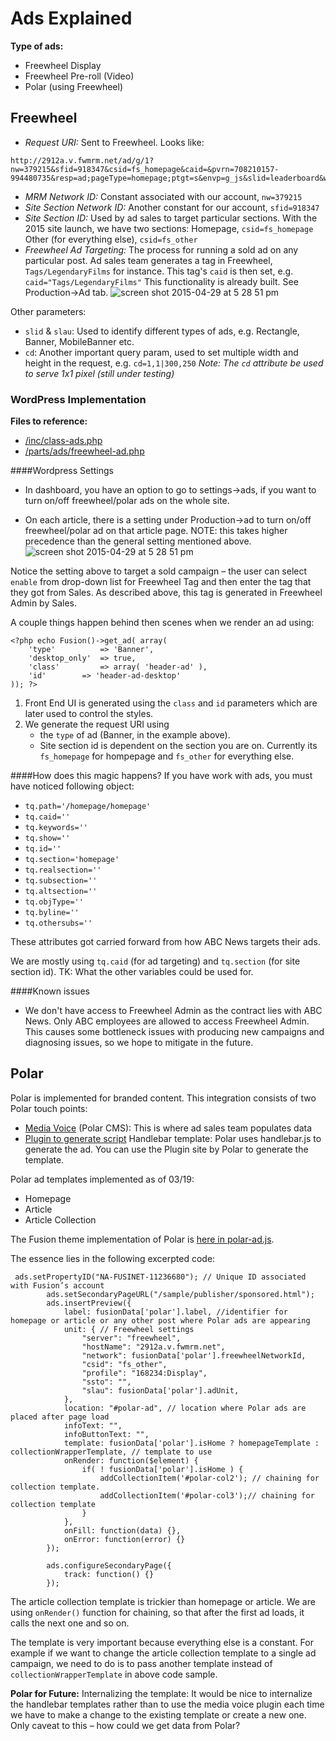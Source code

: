 # Ads Explained

**Type of ads:** 
* Freewheel Display
* Freewheel Pre-roll (Video)
* Polar (using Freewheel)

## Freewheel
* _Request URI:_ Sent to Freewheel. Looks like:
```
http://2912a.v.fwmrm.net/ad/g/1?nw=379215&sfid=918347&csid=fs_homepage&caid=&pvrn=708210157-994480735&resp=ad;pageType=homepage;ptgt=s&envp=g_js&slid=leaderboard&w=728&h=90&slau=Leaderboard%20728x90
```
* _MRM Network ID:_ Constant associated with our account, `nw=379215`
* _Site Section Network ID:_ Another constant for our account, `sfid=918347`
* _Site Section ID:_ Used by ad sales to target particular sections. With the 2015 site launch, we have two sections:
Homepage, `csid=fs_homepage`
Other (for everything else), `csid=fs_other`
* _Freewheel Ad Targeting:_ The process for running a sold ad on any particular post. Ad sales team generates a tag in Freewheel, `Tags/LegendaryFilms` for instance. This tag's `caid` is then set, e.g. `caid="Tags/LegendaryFilms"`
This functionality is already built. See Production->Ad tab. 
![screen shot 2015-04-29 at 5 28 51 pm](https://cloud.githubusercontent.com/assets/1636964/7401847/4b3614b4-ee95-11e4-961d-d2b11bc5e294.png)

Other parameters:
* `slid` & `slau`: Used to identify different types of ads, e.g. Rectangle, Banner, MobileBanner etc. 
* `cd`: Another important query param, used to set multiple width and height in the request, e.g. `cd=1,1|300,250`
_Note: The `cd` attribute be used to serve 1x1 pixel (still under testing)_


### WordPress Implementation
**Files to reference:**
* [/inc/class-ads.php](https://github.com/fusioneng/fusion-theme/blob/master/inc/class-ads.php)
* [/parts/ads/freewheel-ad.php](https://github.com/fusioneng/fusion-theme/blob/master/parts/ads/freewheel-ad.php)

####Wordpress Settings
* In dashboard, you have an option to go to settings->ads, if you want to turn on/off freewheel/polar ads on the whole site.

* On each article, there is a setting under Production->ad to turn on/off freewheel/polar ad on that article page. NOTE: this takes higher precedence than the general setting mentioned above.
![screen shot 2015-04-29 at 5 28 51 pm](https://cloud.githubusercontent.com/assets/1636964/7401847/4b3614b4-ee95-11e4-961d-d2b11bc5e294.png)

Notice the setting above to target a sold campaign – the user can select `enable` from drop-down list for Freewheel Tag and then enter the tag that they got from Sales. As described above, this tag is generated in Freewheel Admin by Sales. 
 
A couple things happen behind then scenes when we render an ad using:
```
<?php echo Fusion()->get_ad( array(
	'type'          => 'Banner',
	'desktop_only'  => true,
	'class'         => array( 'header-ad' ),
	'id'		=> 'header-ad-desktop'
)); ?>
```

1. Front End UI is generated using the `class` and `id` parameters which are later used to control the styles.
2. We generate the request URI using 
	* the `type` of ad (Banner, in the example above).
	* Site section id is dependent on the section you are on. Currently its `fs_homepage` for hompepage and `fs_other` for everything else.

####How does this magic happens?
If you have work with ads, you must have noticed following object:
* `tq.path='/homepage/homepage'`
* `tq.caid=''`
* `tq.keywords=''`
* `tq.show=''`
* `tq.id=''`
* `tq.section='homepage'`
* `tq.realsection=''`
* `tq.subsection=''`
* `tq.altsection=''`
* `tq.objType=''`
* `tq.byline=''`
* `tq.othersubs=''`

These attributes got carried forward from how ABC News targets their ads. 

We are mostly using `tq.caid` (for ad targeting) and `tq.section` (for site section id). TK: What the other variables could be used for.

####Known issues
* We don't have access to Freewheel Admin as the contract lies with ABC News. Only ABC employees are allowed to access Freewheel Admin. This causes some bottleneck issues with producing new campaigns and diagnosing issues, so we hope to mitigate in the future.

## Polar
Polar is implemented for branded content. This integration consists of two Polar touch points:
* [Media Voice](https://mediavoice.com/present) (Polar CMS): This is where ad sales team populates data
* [Plugin to generate script](http://plugin.mediavoice.com/bookmarklet/ui/index.html#)
Handlebar template: Polar uses handlebar.js to generate the ad. You can use the Plugin site by Polar to generate the template.

Polar ad templates implemented as of 03/19: 
- Homepage 
- Article
- Article Collection

The Fusion theme implementation of Polar is [here in polar-ad.js](https://github.com/fusioneng/fusion-theme/blob/master/assets/js/src/polar-ad.js).

The essence lies in the following excerpted code:
```
 ads.setPropertyID("NA-FUSINET-11236680"); // Unique ID associated with Fusion’s account
        ads.setSecondaryPageURL("/sample/publisher/sponsored.html");
        ads.insertPreview({
            label: fusionData['polar'].label, //identifier for homepage or article or any other post where Polar ads are appearing 
            unit: { // Freewheel settings
                "server": "freewheel",
                "hostName": "2912a.v.fwmrm.net",
                "network": fusionData['polar'].freewheelNetworkId,
                "csid": "fs_other",
                "profile": "168234:Display",
                "ssto": "",
                "slau": fusionData['polar'].adUnit, 
            },
            location: "#polar-ad", // location where Polar ads are placed after page load
            infoText: "",
            infoButtonText: "",
            template: fusionData['polar'].isHome ? homepageTemplate : collectionWrapperTemplate, // template to use 
            onRender: function($element) {
            	if( ! fusionData['polar'].isHome ) {
	                addCollectionItem('#polar-col2'); // chaining for collection template. 
	                addCollectionItem('#polar-col3');// chaining for collection template
            	}
            },
            onFill: function(data) {},
            onError: function(error) {}
        });
        
        ads.configureSecondaryPage({
            track: function() {}
        });
```

The article collection template is trickier than homepage or article. We are using `onRender()` function for chaining, so that after the first ad loads, it calls the next one and so on. 

The template is very important because everything else is a constant. For example if we want to change the article collection template to a single ad campaign, we need to do is to pass another template instead of `collectionWrapperTemplate` in above code sample. 

**Polar for Future:**
Internalizing the template: It would be nice to internalize the handlebar templates rather than to use the media voice plugin each time we have to make a change to the existing template or create a new one. Only caveat to this – how could we get data from Polar? 
